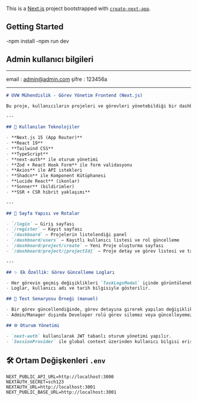 This is a [Next.js](https://nextjs.org) project bootstrapped with [`create-next-app`](https://nextjs.org/docs/app/api-reference/cli/create-next-app).

## Getting Started

-npm install
-npm run dev

## Admin kullanıcı bilgileri

---

email : admin@admin.com
şifre : 123456a

---

```md
# UVW Mühendislik - Görev Yönetim Frontend (Next.js)

Bu proje, kullanıcıların projeleri ve görevleri yönetebildiği bir dashboard arayüzüdür. Next.js ile geliştirilmiş, Tailwind CSS ile stillendirilmiştir.

---

## 🚀 Kullanılan Teknolojiler

- **Next.js 15 (App Router)**
- **React 19**
- **Tailwind CSS**
- **TypeScript**
- **next-auth** ile oturum yönetimi
- **Zod + React Hook Form** ile form validasyonu
- **Axios** ile API istekleri
- **Shadcn** ile Komponent Kütüphanesi
- **Lucide React** (ikonlar)
- **Sonner** (bildirimler)
- **SSR + CSR hibrit yaklaşımı**

---

## 🧱 Sayfa Yapısı ve Rotalar

- `/login` – Giriş sayfası
- `/register` – Kayıt sayfası
- `/dashboard` – Projelerin listelendiği panel
- `/dashboard/users` – Kayıtlı kullanıcı listesi ve rol güncelleme
- `/dashboard/project/create` – Yeni Proje oluşturma sayfası
- `/dashboard/project/[projectId]` – Proje detay ve görev listesi ve taskların listelendiği güncellendiği bölüm

---

## ✨ Ek Özellik: Görev Güncelleme Logları

- Her görevin geçmiş değişiklikleri `TaskLogsModal` içinde görüntülenebilir.
- Loglar, kullanıcı adı ve tarih bilgisiyle gösterilir.

## 🧪 Test Senaryosu Örneği (manuel)

- Bir görev güncellendiğinde, görev detayına girerek yapılan değişiklik loglarını görebilirsiniz.
- Admin/Manager dışında Developer rolü görev silemez veya güncelleyemez.

## 🌐 Oturum Yönetimi

- `next-auth` kullanılarak JWT tabanlı oturum yönetimi yapılır.
- `SessionProvider` ile global context üzerinden kullanıcı bilgisi erişilebilir.
```

## 🛠 Ortam Değişkenleri `.env`

```env
NEXT_PUBLIC_API_URL=http://localhost:3000
NEXTAUTH_SECRET=sch123
NEXTAUTH_URL=http://localhost:3001
NEXT_PUBLIC_BASE_URL=http://localhost:3001
```
